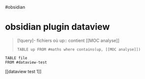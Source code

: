 #obsidian 
# obsidian plugin dataview

> [!query]- fichiers où up:: contient [[MOC analyse]]
> ```dataview
> TABLE up FROM #maths where contains(up, [[MOC analyse]])
> ```

```dataview
TABLE file
FROM #dataview-test
```

[[dataview test 1]]
